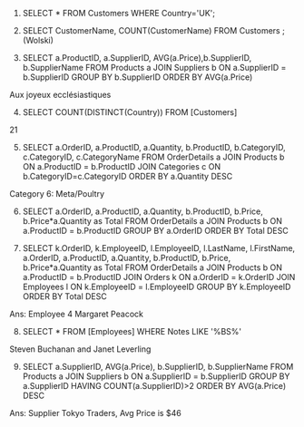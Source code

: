 1. SELECT \* FROM Customers WHERE Country=&#39;UK&#39;;

2. SELECT CustomerName, COUNT(CustomerName) FROM Customers ; (Wolski)

3. SELECT a.ProductID, a.SupplierID, AVG(a.Price),b.SupplierID, b.SupplierName FROM Products a JOIN Suppliers b ON a.SupplierID = b.SupplierID GROUP BY b.SupplierID ORDER BY AVG(a.Price)

Aux joyeux ecclésiastiques

4. SELECT COUNT(DISTINCT(Country)) FROM [Customers]

21

5. SELECT a.OrderID, a.ProductID, a.Quantity, b.ProductID, b.CategoryID, c.CategoryID, c.CategoryName FROM OrderDetails a JOIN Products b ON a.ProductID = b.ProductID  JOIN Categories c ON b.CategoryID=c.CategoryID ORDER BY a.Quantity DESC

Category 6: Meta/Poultry

6. SELECT a.OrderID, a.ProductID, a.Quantity, b.ProductID, b.Price, b.Price\*a.Quantity as Total FROM OrderDetails a JOIN Products b ON a.ProductID = b.ProductID GROUP BY a.OrderID ORDER BY Total DESC

7. SELECT k.OrderID, k.EmployeeID, l.EmployeeID, l.LastName, l.FirstName, a.OrderID, a.ProductID, a.Quantity, b.ProductID, b.Price, b.Price\*a.Quantity as Total FROM OrderDetails a JOIN Products b ON a.ProductID = b.ProductID JOIN Orders k ON a.OrderID = k.OrderID JOIN Employees l ON k.EmployeeID = l.EmployeeID GROUP BY k.EmployeeID ORDER BY Total DESC

Ans: Employee 4 Margaret Peacock

8. SELECT \* FROM [Employees] WHERE Notes LIKE &#39;%BS%&#39;

Steven Buchanan and Janet Leverling

9. SELECT a.SupplierID, AVG(a.Price), b.SupplierID, b.SupplierName FROM Products a JOIN Suppliers b ON a.SupplierID = b.SupplierID GROUP BY a.SupplierID HAVING COUNT(a.SupplierID)&gt;2 ORDER BY AVG(a.Price) DESC

Ans: Supplier Tokyo Traders, Avg Price is $46
